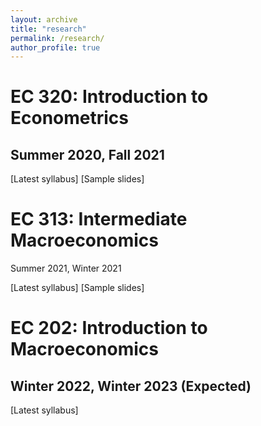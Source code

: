 ```yaml
---
layout: archive
title: "research"
permalink: /research/
author_profile: true
---
```


# EC 320: Introduction to Econometrics
## Summer 2020, Fall 2021

[Latest syllabus]
[Sample slides]

# EC 313: Intermediate Macroeconomics 
Summer 2021, Winter 2021

[Latest syllabus]
[Sample slides]

# EC 202: Introduction to Macroeconomics 
## Winter 2022, Winter 2023 (Expected)

[Latest syllabus]
